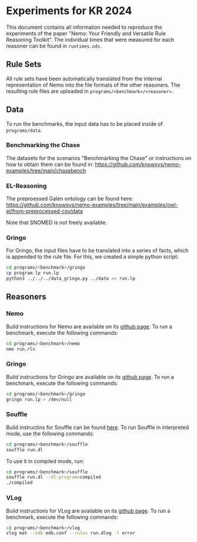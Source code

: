 # Experiments for KR 2024

This document contains all information needed to reproduce the experiments of the paper "Nemo: Your Friendly and Versatile Rule Reasoning Toolkit". The individual times that were measured for each reasoner can be found in `runtimes.ods`.

## Rule Sets

All rule sets have been automatically translated from the internal representation of Nemo into the file formats of the other reasoners. The resulting rule files are uploaded in `programs/<benchmark>/<reasoner>`.

## Data

To run the benchmarks, 
the input data has to be placed inside of `programs/data`.

### Benchmarking the Chase

The datasets for the scenarios "Benchmarking the Chase" or instructions on how to obtain them can be found in: https://github.com/knowsys/nemo-examples/tree/main/chasebench

### EL-Reasoning

The preproessed Galen ontology can be found here: https://github.com/knowsys/nemo-examples/tree/main/examples/owl-el/from-preprocessed-csv/data

Note that SNOMED is not freely available.

### Gringo

For Gringo, the input files have to be translated into a series of facts, which is appended to the rule file. For this, we created a simple python script:

```sh
cd programs/<benchmark>/gringo
cp program.lp run.lp
python3 ../../../data_gringo.py ../data >> run.lp
```

## Reasoners

### Nemo

Build instructions for Nemo are available on its [github page](https://github.com/knowsys/nemo?tab=readme-ov-file#installation). To run a benchmark, execute the following commands:

```sh
cd programs/<benchmark>/nemo
nmo run.rls
```

### Gringo 

Build instructions for Gringo are available on its [github page](https://github.com/potassco/clingo/blob/master/INSTALL.md).
To run a benchmark, execute the following commands:

```sh
cd programs/<benchmark>/gringo
gringo run.lp > /dev/null
```

### Souffle

Build instructins for Souffle can be found [here](https://souffle-lang.github.io/build).
To run Souffle in interpreted mode, use the following commands:

```sh
cd programs/<benchmark>/souffle
souffle run.dl
```

To use it in compiled mode, run:

```sh
cd programs/<benchmark>/souffle
souffle run.dl --dl-program=compiled
./compiled
```

### VLog

Build instructions for VLog are available on its [github page](https://github.com/knowsys/nemo?tab=readme-ov-file#installation). To run a benchmark, execute the following commands:

```sh
cd programs/<benchmark>/vlog
vlog mat --edb edb.conf --rules run.dlog -l error
```